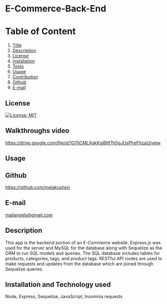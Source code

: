 
# E-Commerce-Back-End

# Table of Content
  1. [Title](#Title)
  2. [Description](#Description)
  3. [License](#License)
  4. [Installation](#Installation)
  5. [Tests](#Tests)
  6. [Usage](#Usage)
  7. [Contribution](#Contribution)
  8. [Github](#Github)
  9. [E-mail](#Email)  
  

  
  ## License
  [![License: MIT](https://img.shields.io/badge/License-MIT-yellow.svg)](https://opensource.org/licenses/MIT)

  
  ## Walkthroughs video
  
   https://drive.google.com/file/d/1O7ljCMLXgkKsjBItf7h5gJUsPheFhzaU/view
  ## Usage
 
  
 
  
  ## Github
  https://github.com/melakusheri
  
 
 
  ## E-mail
  mailangels@gmail.com


## Description
This app is the backend portion of an E-Commerce website. Express.js was used for the server and MySQL for the database along with Sequelize as the ORM to run SQL models and queries. The SQL database includes tables for products, categories, tags, and product tags. RESTful API routes are used to make requests and updates from the database which are joined through Sequelize queries.



## Installation and Technology used

Node, Express, Sequelize, JavaScript, Insomnia requests

